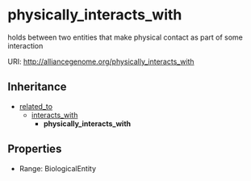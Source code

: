 # physically_interacts_with

holds between two entities that make physical contact as part of some interaction

URI: http://alliancegenome.org/physically_interacts_with




## Inheritance

* [related_to](related_to.md)
    * [interacts_with](interacts_with.md)
        * **physically_interacts_with**



## Properties

 * Range: BiologicalEntity


